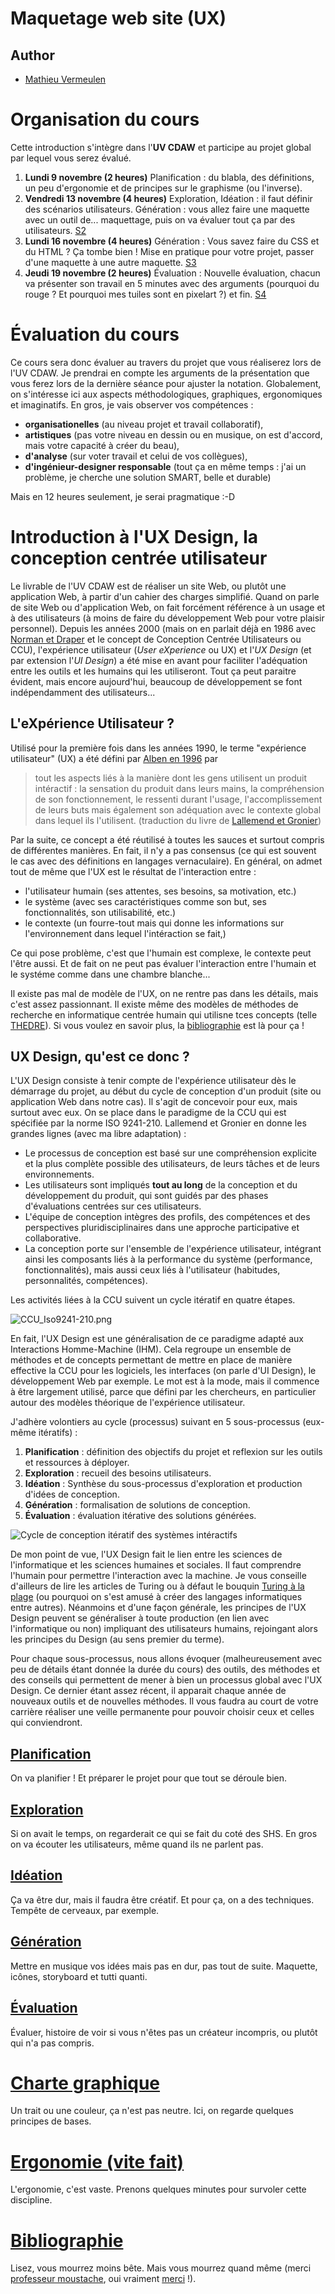 # Maquetage web site (UX)

## Author
* [Mathieu Vermeulen](https://sites.google.com/view/mathieuvermeulen/)

# Organisation du cours
Cette introduction s'intègre dans l'**UV CDAW** et participe au projet global par lequel vous serez évalué.
1. **Lundi 9 novembre (2 heures)** Planification : du blabla, des définitions, un peu d'ergonomie et de principes sur le graphisme (ou l'inverse).
2. **Vendredi 13 novembre (4 heures)** Exploration, Idéation : il faut définir des scénarios utilisateurs. Génération : vous allez faire une maquette avec un outil de... maquettage, puis on va évaluer tout ça par des utilisateurs. [S2](consignes_s2.md)
3. **Lundi 16 novembre (4 heures)** Génération : Vous savez faire du CSS et du HTML ? Ça tombe bien ! Mise en pratique pour votre projet, passer d'une maquette à une autre maquette. [S3](consignes_s3.md)
4. **Jeudi 19 novembre (2 heures)** Évaluation : Nouvelle évaluation, chacun va présenter son travail en 5 minutes avec des arguments (pourquoi du rouge ? Et pourquoi mes tuiles sont en pixelart ?) et fin. [S4](consignes_s4.md)

# Évaluation du cours
Ce cours sera donc évaluer au travers du projet que vous réaliserez lors de l'UV CDAW. Je prendrai en compte les arguments de la présentation que vous ferez lors de la dernière séance pour ajuster la notation. Globalement, on s'intéresse ici aux aspects méthodologiques, graphiques, ergonomiques et imaginatifs. En gros, je vais observer vos compétences : 
* **organisationelles** (au niveau projet et travail collaboratif), 
* **artistiques** (pas votre niveau en dessin ou en musique, on est d'accord, mais votre capacité à créer du beau), 
* **d'analyse** (sur voter travail et celui de vos collègues),
* **d'ingénieur-designer responsable** (tout ça en même temps : j'ai un problème, je cherche une solution SMART, belle et durable)

Mais en 12 heures seulement, je serai pragmatique :-D

# Introduction à l'UX Design, la conception centrée utilisateur
Le livrable de l'UV CDAW est de réaliser un site Web, ou plutôt une application Web, à partir d'un cahier des charges simplifié. Quand on parle de site Web ou d'application Web, on fait forcément référence à un usage et à des utilisateurs (à moins de faire du développement Web pour votre plaisir personnel). Depuis les années 2000 (mais on en parlait déjà en 1986 avec [Norman et Draper](https://dl.acm.org/doi/book/10.5555/576915) et le concept de Conception Centrée Utilisateurs ou CCU), l'expérience utilisateur (*User eXperience* ou UX) et l'*UX Design* (et par extension l'*UI Design*) a été mise en avant pour faciliter l'adéquation entre les outils et les humains qui les utiliseront. Tout ça peut paraitre évident, mais encore aujourd'hui, beaucoup de développement se font indépendamment des utilisateurs...

## L'eXpérience Utilisateur ?
Utilisé pour la première fois dans les années 1990, le terme "expérience utilisateur" (UX) a été défini par [Alben en 1996](https://dl.acm.org/doi/pdf/10.1145/235008.235010?casa_token=r4PsECmEGS8AAAAA:zZuL0kxKesVwqE-beAa7oKDI7RCWPhlvSbKg8C5aSfmU7bn65QlmVj7a8aKMqBkVxK42QiwlvVrbFg) par 
> tout les aspects liés à la manière dont les gens utilisent un produit intéractif : la sensation du produit dans leurs mains, la compréhension de son fonctionnement, le ressenti durant l'usage, l'accomplissement de leurs buts mais également son adéquation avec le contexte global dans lequel ils l'utilisent. (traduction du livre de [Lallemend et Gronier](bibliographie.md))

Par la suite, ce concept a été réutilisé à toutes les sauces et surtout compris de différentes manières. En fait, il n'y a pas consensus (ce qui est souvent le cas avec des définitions en langages vernaculaire). En général, on admet tout de même que l'UX est le résultat de l'interaction entre :
* l'utilisateur humain (ses attentes, ses besoins, sa motivation, etc.)
* le système (avec ses caractéristiques comme son but, ses fonctionnalités, son utilisabilité, etc.)
* le contexte (un fourre-tout mais qui donne les informations sur l'environnement dans lequel l'intéraction se fait,)

Ce qui pose problème, c'est que l'humain est complexe, le contexte peut l'être aussi. Et de fait on ne peut pas évaluer l'interaction entre l'humain et le systéme comme dans une chambre blanche...

Il existe pas mal de modèle de l'UX, on ne rentre pas dans les détails, mais c'est assez passionnant. Il existe même des modèles de méthodes de recherche en informatique centrée humain qui utilisne tces concepts (telle [THEDRE](http://thedre.imag.fr)). Si vous voulez en savoir plus, la [bibliographie](bibliographie.md) est là pour ça !

## UX Design, qu'est ce donc ?
L'UX Design consiste à tenir compte de l'expérience utilisateur dès le démarrage du projet, au début du cycle de conception d'un produit (site ou application Web dans notre cas). Il s'agit de concevoir pour eux, mais surtout avec eux. On se place dans le paradigme de la CCU qui est spécifiée par la norme ISO 9241-210. Lallemend et Gronier en donne les grandes lignes (avec ma libre adaptation) :
* Le processus de conception est basé sur une compréhension explicite et la plus complète possible des utilisateurs, de leurs tâches et de leurs environnements.
* Les utilisateurs sont impliqués **tout au long** de la conception et du développement du produit, qui sont guidés par des phases d'évaluations centrées sur ces utilisateurs.
* L'équipe de conception intègres des profils, des compétences et des perspectives pluridisciplinaires dans une approche participative et collaborative.
* La conception porte sur l'ensemble de l'expérience utilisateur, intégrant ainsi les composants liés à la performance du système (performance, fonctionnalités), mais aussi ceux liés à l'utilisateur (habitudes, personnalités, compétences).

Les activités liées à la CCU suivent un cycle itératif en quatre étapes.

![CCU_Iso9241-210.png](resources/CCU_Iso9241-210.png)

En fait, l'UX Design est une généralisation de ce paradigme adapté aux Interactions Homme-Machine (IHM). Cela regroupe un ensemble de méthodes et de concepts permettant de mettre en place de manière effective la CCU pour les logiciels, les interfaces (on parle d'UI Design), le développement Web par exemple. Le mot est à la mode, mais il commence à être largement utilisé, parce que défini par les chercheurs, en particulier autour des modèles théorique de l'expérience utilisateur.

J'adhère volontiers au cycle (processus) suivant en 5 sous-processus (eux-même itératifs) :
1. **Planification** : définition des objectifs du projet et reflexion sur les outils et ressources à déployer.
2. **Exploration** : recueil des besoins utilisateurs.
3. **Idéation** : Synthèse du sous-processus d'exploration et production d'idées de conception.
4. **Génération** : formalisation de solutions de conception.
5. **Évaluation** : évaluation itérative des solutions générées.

![Cycle de conception itératif des systèmes intéractifs](resources/cycle_UX_lallemand_gronier_2018.png)

De mon point de vue, l'UX Design fait le lien entre les sciences de l'informatique et les sciences humaines et sociales. Il faut comprendre l'humain pour permettre l'interaction avec la machine. Je vous conseille d'ailleurs de lire les articles de Turing ou à défaut le bouquin [Turing à la plage](https://www.dunod.com/sciences-techniques/turing-plage-intelligence-artificielle-dans-un-transat) (ou pourquoi on s'est amusé à créer des langages informatiques entre autres). Néanmoins et d'une façon générale, les principes de l'UX Design peuvent se généraliser à toute production (en lien avec l'informatique ou non) impliquant des utilisateurs humains, rejoingant alors les principes du Design (au sens premier du terme).

Pour chaque sous-processus, nous allons évoquer (malheureusement avec peu de détails étant donnée la durée du cours) des outils, des méthodes et des conseils qui permettent de mener à bien un processus global avec l'UX Design. Ce dernier étant assez récent, il apparait chaque année de nouveaux outils et de nouvelles méthodes. Il vous faudra au court de votre carrière réaliser une veille permanente pour pouvoir choisir ceux et celles qui conviendront.

## [Planification](planification.md) 
On va planifier ! Et préparer le projet pour que tout se déroule bien.

## [Exploration](exploration.md)
Si on avait le temps, on regarderait ce qui se fait du coté des SHS. En gros on va écouter les utilisateurs, même quand ils ne parlent pas.

## [Idéation](ideation.md)
Ça va être dur, mais il faudra être créatif. Et pour ça, on a des techniques. Tempête de cerveaux, par exemple.

## [Génération](generation.md)
Mettre en musique vos idées mais pas en dur, pas tout de suite. Maquette, icônes, storyboard et tutti quanti.

## [Évaluation](evaluation.md)
Évaluer, histoire de voir si vous n'êtes pas un créateur incompris, ou plutôt qui n'a pas compris.

# [Charte graphique](graphique.md)
Un trait ou une couleur, ça n'est pas neutre. Ici, on regarde quelques principes de bases.

# [Ergonomie (vite fait)](ergonomie.md)
L'ergonomie, c'est vaste. Prenons quelques minutes pour survoler cette discipline.

# [Bibliographie](bibliographie.md)
Lisez, vous mourrez moins bête. Mais vous mourrez quand même (merci [professeur moustache](http://tumourrasmoinsbete.blogspot.com/), oui vraiment [merci](https://www.arte.tv/fr/videos/RC-014384/tu-mourras-moins-bete/) !).
